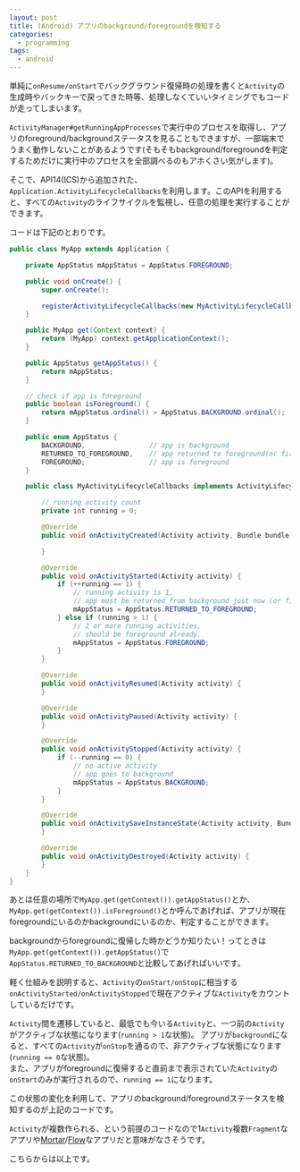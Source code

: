 ```yaml
---
layout: post
title: (Android) アプリのbackground/foregroundを検知する
categories:
  - programming
tags:
  - android
---
```


単純に`onResume/onStart`でバックグラウンド復帰時の処理を書くと`Activity`の生成時やバックキーで戻ってきた時等、処理しなくていいタイミングでもコードが走ってしまいます。  

`ActivityManager#getRunningAppProcesses`で実行中のプロセスを取得し、アプリのforeground/backgroundステータスを見ることもできますが、一部端末でうまく動作しないことがあるようです(そもそもbackground/foregroundを判定するためだけに実行中のプロセスを全部調べるのもアホくさい気がします)。

そこで、API14(ICS)から追加された、`Application.ActivityLifecycleCallbacks`を利用します。このAPIを利用すると、すべての`Activity`のライフサイクルを監視し、任意の処理を実行することができます。

コードは下記のとおりです。

```java
public class MyApp extends Application {

    private AppStatus mAppStatus = AppStatus.FOREGROUND;

    public void onCreate() {
        super.onCreate();

        registerActivityLifecycleCallbacks(new MyActivityLifecycleCallbacks());
    }

    public MyApp get(Context context) {
        return (MyApp) context.getApplicationContext();
    }

    public AppStatus getAppStatus() {
        return mAppStatus;
    }

    // check if app is foreground
    public boolean isForeground() {
        return mAppStatus.ordinal() > AppStatus.BACKGROUND.ordinal();
    }

    public enum AppStatus {
        BACKGROUND,                // app is background
        RETURNED_TO_FOREGROUND,    // app returned to foreground(or first launch)
        FOREGROUND;                // app is foreground
    }

    public class MyActivityLifecycleCallbacks implements ActivityLifecycleCallbacks {

        // running activity count
        private int running = 0;

        @Override
        public void onActivityCreated(Activity activity, Bundle bundle) {

        }

        @Override
        public void onActivityStarted(Activity activity) {
            if (++running == 1) {
                // running activity is 1,
                // app must be returned from background just now (or first launch)
                mAppStatus = AppStatus.RETURNED_TO_FOREGROUND;
            } else if (running > 1) {
                // 2 or more running activities,
                // should be foreground already.
                mAppStatus = AppStatus.FOREGROUND;
            }
        }

        @Override
        public void onActivityResumed(Activity activity) {
        }

        @Override
        public void onActivityPaused(Activity activity) {
        }

        @Override
        public void onActivityStopped(Activity activity) {
            if (--running == 0) {
                // no active activity
                // app goes to background
                mAppStatus = AppStatus.BACKGROUND;
            }
        }

        @Override
        public void onActivitySaveInstanceState(Activity activity, Bundle bundle) {
        }

        @Override
        public void onActivityDestroyed(Activity activity) {
        }
    }
}
```

あとは任意の場所で`MyApp.get(getContext()).getAppStatus()`とか、`MyApp.get(getContext()).isForeground()`とか呼んであげれば、アプリが現在foregroundにいるのかbackgroundにいるのか、判定することができます。

backgroundからforegroundに復帰した時かどうか知りたい！ってときは`MyApp.get(getContext()).getAppStatus()`で`AppStatus.RETURNED_TO_BACKGROUND`と比較してあげればいいです。

軽く仕組みを説明すると、`Activity`の`onStart/onStop`に相当する`onActivityStarted/onActivityStopped`で現在アクティブな`Activity`をカウントしているだけです。

`Activity`間を遷移していると、最低でも今いる`Activity`と、一つ前の`Activity`がアクティブな状態になります(`running > 1`な状態)。
アプリが`background`になると、すべての`Activity`が`onStop`を通るので、非アクティブな状態になります(`running == 0`な状態)。  
また、アプリがforegroundに復帰すると直前まで表示されていた`Activity`の`onStart`のみが実行されるので、`running == 1`になります。  

この状態の変化を利用して、アプリのbackground/foregroundステータスを検知するのが上記のコードです。

`Activity`が複数作られる、という前提のコードなので1`Activity`複数`Fragment`なアプリや[Mortar](https://github.com/square/mortar)/[Flow](https://github.com/square/flow)なアプリだと意味がなさそうです。

こちらからは以上です。
